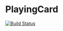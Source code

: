 # PlayingCard

[![Build Status](https://travis-ci.org/sinsoku/PlayingCard.svg?branch=master)](https://travis-ci.org/sinsoku/PlayingCard)
